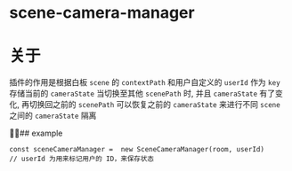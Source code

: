 # scene-camera-manager

# 关于
插件的作用是根据白板 `scene` 的 `contextPath` 和用户自定义的 `userId` 作为 `key` 存储当前的 `cameraState`
当切换至其他 `scenePath` 时, 并且 `cameraState` 有了变化, 再切换回之前的 `scenePath` 可以恢复之前的 `cameraState`
来进行不同 `scene` 之间的 `cameraState` 隔离 

## example
```
const sceneCameraManager =  new SceneCameraManager(room, userId)
// userId 为用来标记用户的 ID，来保存状态
```
